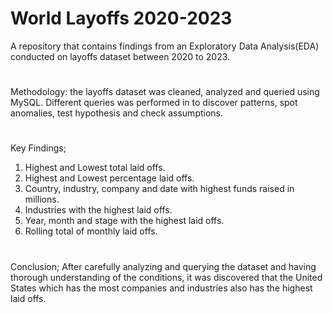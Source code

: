 # World Layoffs 2020-2023
A repository that contains findings from an Exploratory Data Analysis(EDA) conducted on layoffs dataset between 2020 to 2023.
#
Methodology: the layoffs dataset was cleaned, analyzed and queried using MySQL. Different queries was performed in to discover patterns, spot anomalies, test hypothesis and check assumptions.
#
Key Findings;
1.	Highest and Lowest total laid offs.
2.	Highest and Lowest percentage laid offs.
3.	Country, industry, company and date with highest funds raised in millions.
4.	Industries with the highest laid offs.
5.	Year, month and stage with the highest laid offs.
6.	Rolling total of monthly laid offs.
#
Conclusion;
After carefully analyzing and querying the dataset and having thorough understanding of the conditions, it was discovered that the United States which has the most companies and industries also has the highest laid offs.
